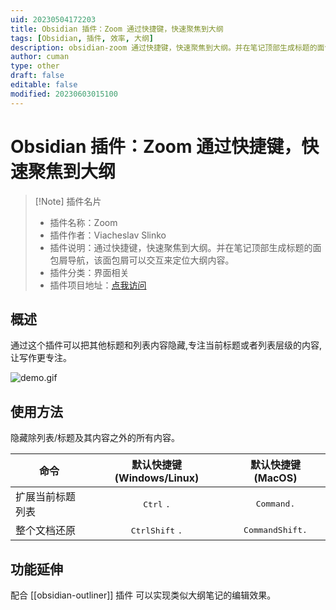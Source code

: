 ```yaml
---
uid: 20230504172203
title: Obsidian 插件：Zoom 通过快捷键，快速聚焦到大纲
tags: [Obsidian, 插件, 效率, 大纲]
description: obsidian-zoom 通过快捷键，快速聚焦到大纲。并在笔记顶部生成标题的面包屑导航，该面包屑可以交互来定位大纲内容。
author: cuman
type: other
draft: false
editable: false
modified: 20230603015100
---
```


# Obsidian 插件：Zoom 通过快捷键，快速聚焦到大纲

> [!Note] 插件名片
> - 插件名称：Zoom
> - 插件作者：Viacheslav Slinko
> - 插件说明：通过快捷键，快速聚焦到大纲。并在笔记顶部生成标题的面包屑导航，该面包屑可以交互来定位大纲内容。
> - 插件分类：界面相关
> - 插件项目地址：[点我访问](https://github.com/vslinko/obsidian-zoom)

## 概述

通过这个插件可以把其他标题和列表内容隐藏,专注当前标题或者列表层级的内容,让写作更专注。

![demo.gif](https://cdn.pkmer.cn/images/202305041724055.gif!pkmer)

## 使用方法

隐藏除列表/标题及其内容之外的所有内容。

 | 命令         |           默认快捷键 (Windows/Linux)           |                默认快捷键 (MacOS)                |
 | ------------ |:--------------------------------------------:|:----------------------------------------------:|
 | 扩展当前标题列表       |         <kbd>Ctrl</kbd> <kbd>.</kbd>         |              <kbd>Command</kbd><kbd>.</kbd>   |
 | 整个文档还原 | <kbd>Ctrl</kbd><kbd>Shift</kbd> <kbd>.</kbd> | <kbd>Command</kbd><kbd>Shift</kbd><kbd>.</kbd> |

## 功能延伸

配合 [[obsidian-outliner]] 插件 可以实现类似大纲笔记的编辑效果。
